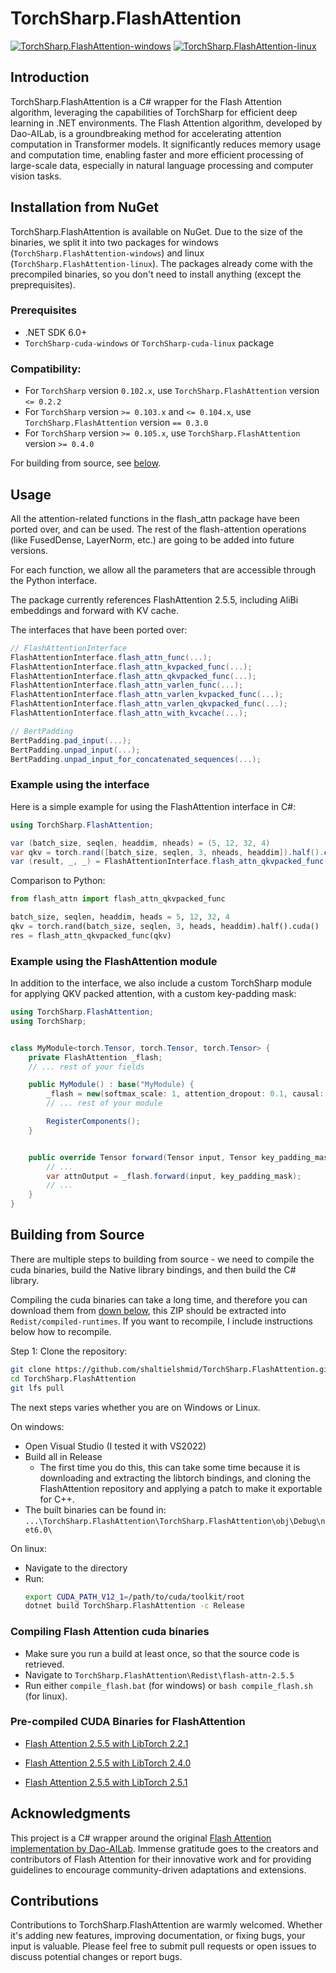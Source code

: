 # TorchSharp.FlashAttention

[![TorchSharp.FlashAttention-windows](https://img.shields.io/nuget/v/TorchSharp.FlashAttention-windows.svg?cacheSeconds=3600&label=TorchSharp.FlashAttention-windows%20nuget)](https://www.nuget.org/packages/TorchSharp.FlashAttention-windows/)
[![TorchSharp.FlashAttention-linux](https://img.shields.io/nuget/v/TorchSharp.FlashAttention-linux.svg?cacheSeconds=3600&label=TorchSharp.FlashAttention-linux%20nuget)](https://www.nuget.org/packages/TorchSharp.FlashAttention-linux/)

## Introduction
TorchSharp.FlashAttention is a C# wrapper for the Flash Attention algorithm, leveraging the capabilities of TorchSharp for efficient deep learning in .NET environments. The Flash Attention algorithm, developed by Dao-AILab, is a groundbreaking method for accelerating attention computation in Transformer models. It significantly reduces memory usage and computation time, enabling faster and more efficient processing of large-scale data, especially in natural language processing and computer vision tasks.

## Installation from NuGet

TorchSharp.FlashAttention is available on NuGet. Due to the size of the binaries, we split it into two packages for windows (`TorchSharp.FlashAttention-windows`) and linux (`TorchSharp.FlashAttention-linux`). The packages already come with the precompiled binaries, so you don't need to install anything (except the preprequisites).

### Prerequisites

- .NET SDK 6.0+
- `TorchSharp-cuda-windows` or `TorchSharp-cuda-linux` package

### Compatibility:

- For `TorchSharp` version `0.102.x`, use `TorchSharp.FlashAttention` version `<= 0.2.2`
- For `TorchSharp` version `>= 0.103.x` and `<= 0.104.x`, use `TorchSharp.FlashAttention` version `== 0.3.0`
- For `TorchSharp` version `>= 0.105.x`, use `TorchSharp.FlashAttention` version `>= 0.4.0`

For building from source, see [below](#building-from-source).

## Usage

All the attention-related functions in the flash_attn package have been ported over, and can be used. The rest of the flash-attention operations (like FusedDense, LayerNorm, etc.) are going to be added into future versions. 

For each function, we allow all the parameters that are accessible through the Python interface.

The package currently references FlashAttention 2.5.5, including AliBi embeddings and forward with KV cache. 

The interfaces that have been ported over:

```cs
// FlashAttentionInterface
FlashAttentionInterface.flash_attn_func(...);
FlashAttentionInterface.flash_attn_kvpacked_func(...);
FlashAttentionInterface.flash_attn_qkvpacked_func(...);
FlashAttentionInterface.flash_attn_varlen_func(...);
FlashAttentionInterface.flash_attn_varlen_kvpacked_func(...);
FlashAttentionInterface.flash_attn_varlen_qkvpacked_func(...);
FlashAttentionInterface.flash_attn_with_kvcache(...);

// BertPadding
BertPadding.pad_input(...);
BertPadding.unpad_input(...);
BertPadding.unpad_input_for_concatenated_sequences(...);
```


### Example using the interface

Here is a simple example for using the FlashAttention interface in C#:

```cs
using TorchSharp.FlashAttention;

var (batch_size, seqlen, headdim, nheads) = (5, 12, 32, 4)
var qkv = torch.rand([batch_size, seqlen, 3, nheads, headdim]).half().cuda();
var (result, _, _) = FlashAttentionInterface.flash_attn_qkvpacked_func(qkv);
```

Comparison to Python:

```python
from flash_attn import flash_attn_qkvpacked_func

batch_size, seqlen, headdim, heads = 5, 12, 32, 4
qkv = torch.rand(batch_size, seqlen, 3, heads, headdim).half().cuda()
res = flash_attn_qkvpacked_func(qkv)
```

### Example using the FlashAttention module

In addition to the interface, we also include a custom TorchSharp module for applying QKV packed attention, with a custom key-padding mask:

```cs
using TorchSharp.FlashAttention;
using TorchSharp;


class MyModule<torch.Tensor, torch.Tensor, torch.Tensor> {
    private FlashAttention _flash;
    // ... rest of your fields

    public MyModule() : base("MyModule) {
        _flash = new(softmax_scale: 1, attention_dropout: 0.1, causal: true);
        // ... rest of your module

        RegisterComponents();
    }


    public override Tensor forward(Tensor input, Tensor key_padding_mask) {
        // ...
        var attnOutput = _flash.forward(input, key_padding_mask);
        // ...
    }
}

```

## Building from Source

There are multiple steps to building from source - we need to compile the cuda binaries, build the Native library bindings, and then build the C# library. 

Compiling the cuda binaries can take a long time, and therefore you can download them from [down below](#pre-compiled-cuda-binaries-for-flashattention), this ZIP should be extracted into `Redist/compiled-runtimes`. If you want to recompile, I include instructions below how to recompile. 

Step 1: Clone the repository:
   ```bash
   git clone https://github.com/shaltielshmid/TorchSharp.FlashAttention.git
   cd TorchSharp.FlashAttention
   git lfs pull
   ```

The next steps varies whether you are on Windows or Linux. 

On windows:

- Open Visual Studio (I tested it with VS2022)
- Build all in Release
    - The first time you do this, this can take some time because it is downloading and extracting the libtorch bindings, and cloning the FlashAttention repository and applying a patch to make it exportable for C++. 
- The built binaries can be found in:
    `...\TorchSharp.FlashAttention\TorchSharp.FlashAttention\obj\Debug\net6.0\`

On linux:

- Navigate to the directory
- Run:
    ```bash
    export CUDA_PATH_V12_1=/path/to/cuda/toolkit/root
    dotnet build TorchSharp.FlashAttention -c Release
    ```

### Compiling Flash Attention cuda binaries

- Make sure you run a build at least once, so that the source code is retrieved.
- Navigate to `TorchSharp.FlashAttention\Redist\flash-attn-2.5.5`
- Run either `compile_flash.bat` (for windows) or `bash compile_flash.sh` (for linux). 

### Pre-compiled CUDA Binaries for FlashAttention

- [Flash Attention 2.5.5 with LibTorch 2.2.1](https://www.dropbox.com/scl/fi/ckfu9b1b7lbonly5ccx7p/cpp-compiled-runtimes-flash2.5.5-torch2.2.1.zip?rlkey=z75xlubblgwfaqj5slnq80j11&dl=1)

- [Flash Attention 2.5.5 with LibTorch 2.4.0](https://www.dropbox.com/scl/fi/e0e32m8h4tqilscj4mztj/cpp-compiled-runtimes-flash2.5.5-torch2.4.0.zip?rlkey=kz9ei12ai1qk6ctzpvkjiyg6g&dl=1)

- [Flash Attention 2.5.5 with LibTorch 2.5.1](https://www.dropbox.com/s/naau7fs2mritlgu/cpp-compiled-runtimes-flash2.5.5-torch2.5.1.zip?dl=1)

## Acknowledgments
This project is a C# wrapper around the original [Flash Attention implementation by Dao-AILab](https://github.com/Dao-AILab/flash-attention). Immense gratitude goes to the creators and contributors of Flash Attention for their innovative work and for providing guidelines to encourage community-driven adaptations and extensions.

## Contributions
Contributions to TorchSharp.FlashAttention are warmly welcomed. Whether it's adding new features, improving documentation, or fixing bugs, your input is valuable. Please feel free to submit pull requests or open issues to discuss potential changes or report bugs.

